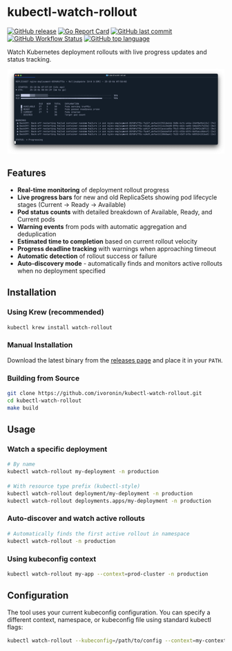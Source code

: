 # kubectl-watch-rollout

[![GitHub release](https://img.shields.io/github/v/release/ivoronin/kubectl-watch-rollout)](https://github.com/ivoronin/kubectl-watch-rollout/releases)
[![Go Report Card](https://goreportcard.com/badge/github.com/ivoronin/kubectl-watch-rollout)](https://goreportcard.com/report/github.com/ivoronin/kubectl-watch-rollout)
[![GitHub last commit](https://img.shields.io/github/last-commit/ivoronin/kubectl-watch-rollout)](https://github.com/ivoronin/kubectl-watch-rollout/commits/master)
[![GitHub Workflow Status](https://img.shields.io/github/actions/workflow/status/ivoronin/kubectl-watch-rollout/goreleaser.yml)](https://github.com/ivoronin/kubectl-watch-rollout/actions)
[![GitHub top language](https://img.shields.io/github/languages/top/ivoronin/kubectl-watch-rollout)](https://github.com/ivoronin/kubectl-watch-rollout)

Watch Kubernetes deployment rollouts with live progress updates and status tracking.

![Screenshot](https://raw.githubusercontent.com/ivoronin/kubectl-watch-rollout/master/screenshot.png)

## Features

- **Real-time monitoring** of deployment rollout progress
- **Live progress bars** for new and old ReplicaSets showing pod lifecycle stages (Current → Ready → Available)
- **Pod status counts** with detailed breakdown of Available, Ready, and Current pods
- **Warning events** from pods with automatic aggregation and deduplication
- **Estimated time to completion** based on current rollout velocity
- **Progress deadline tracking** with warnings when approaching timeout
- **Automatic detection** of rollout success or failure
- **Auto-discovery mode** - automatically finds and monitors active rollouts when no deployment specified

## Installation

### Using Krew (recommended)

```bash
kubectl krew install watch-rollout
```

### Manual Installation

Download the latest binary from the [releases page](https://github.com/ivoronin/kubectl-watch-rollout/releases) and place it in your `PATH`.

### Building from Source

```bash
git clone https://github.com/ivoronin/kubectl-watch-rollout.git
cd kubectl-watch-rollout
make build
```

## Usage

### Watch a specific deployment

```bash
# By name
kubectl watch-rollout my-deployment -n production

# With resource type prefix (kubectl-style)
kubectl watch-rollout deployment/my-deployment -n production
kubectl watch-rollout deployments.apps/my-deployment -n production
```

### Auto-discover and watch active rollouts

```bash
# Automatically finds the first active rollout in namespace
kubectl watch-rollout -n production
```

### Using kubeconfig context

```bash
kubectl watch-rollout my-app --context=prod-cluster -n production
```

## Configuration

The tool uses your current kubeconfig configuration. You can specify a different context, namespace, or kubeconfig file using standard kubectl flags:

```bash
kubectl watch-rollout --kubeconfig=/path/to/config --context=my-context -n my-namespace
```
